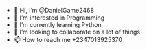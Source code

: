 - 👋 Hi, I’m @DanielGame2468
- 👀 I’m interested in Programming
- 🌱 I’m currently learning Python
- 💞️ I’m looking to collaborate on a lot of things
- 📫 How to reach me +2347013925370

<!---
DanielGame2468/DanielGame2468 is a ✨ special ✨ repository because its `README.md` (this file) appears on your GitHub profile.
You can click the Preview link to take a look at your changes.
--->
